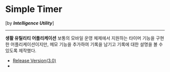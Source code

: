 # Simple Timer
[by ***Intelligence Utility***]

---

**생활 유틸리티 어플리케이션**
보통의 모바일 운영 체제에서 지원하는 타이머 기능을 구현한 어플리케이션이지만, 메모 기능을 추가하여 기록을 남기고 기록에 대한 설명을 볼 수 있도록 제작했다.

- [Release Version(3.0)]()
- 
